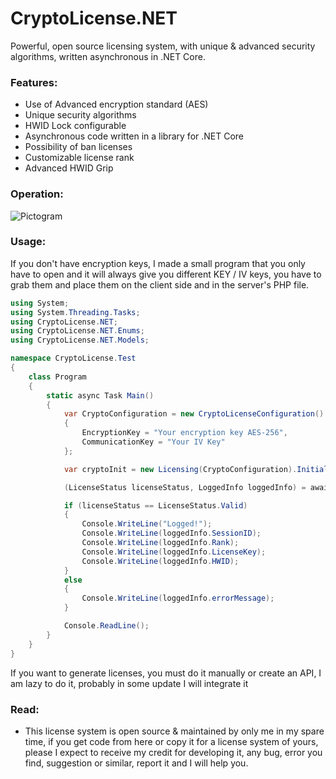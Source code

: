 # CryptoLicense.NET
Powerful, open source licensing system, with unique &amp; advanced security algorithms, written asynchronous in .NET Core.

### Features:
- Use of Advanced encryption standard (AES)
- Unique security algorithms
- HWID Lock configurable 
- Asynchronous code written in a library for .NET Core
- Possibility of ban licenses
- Customizable license rank
- Advanced HWID Grip

### Operation:
![Pictogram](https://i.imgur.com/MYyUn49.png)

### Usage:

If you don't have encryption keys, I made a small program that you only have to open and it will always give you different KEY / IV keys, you have to grab them and place them on the client side and in the server's PHP file.

```csharp
using System;
using System.Threading.Tasks;
using CryptoLicense.NET;
using CryptoLicense.NET.Enums;
using CryptoLicense.NET.Models;

namespace CryptoLicense.Test
{
    class Program
    {
        static async Task Main()
        {
            var CryptoConfiguration = new CryptoLicenseConfiguration()
            {
                EncryptionKey = "Your encryption key AES-256",
                CommunicationKey = "Your IV Key"
            };

            var cryptoInit = new Licensing(CryptoConfiguration).Initialize();

            (LicenseStatus licenseStatus, LoggedInfo loggedInfo) = await cryptoInit.validateLicense("test");

            if (licenseStatus == LicenseStatus.Valid)
            {
                Console.WriteLine("Logged!");
                Console.WriteLine(loggedInfo.SessionID);
                Console.WriteLine(loggedInfo.Rank);
                Console.WriteLine(loggedInfo.LicenseKey);
                Console.WriteLine(loggedInfo.HWID);
            }
            else
            {
                Console.WriteLine(loggedInfo.errorMessage);
            }      

            Console.ReadLine();
        }
    }
}
```

If you want to generate licenses, you must do it manually or create an API, I am lazy to do it, probably in some update I will integrate it

### Read:

- This license system is open source & maintained by only me in my spare time, if you get code from here or copy it for a license system of yours, please I expect to receive my credit for developing it, any bug, error you find, suggestion or similar, report it and I will help you.
